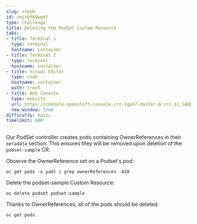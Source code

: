 ```yaml
---
slug: step6
id: rmjs0f69wgdf
type: challenge
title: Deleting the PodSet Custom Resource
tabs:
- title: Terminal 1
  type: terminal
  hostname: container
- title: Terminal 2
  type: terminal
  hostname: container
- title: Visual Editor
  type: code
  hostname: container
  path: /root
- title: Web Console
  type: website
  url: https://console-openshift-console.crc-lgph7-master-0.crc.${_SANDBOX_ID}.instruqt.io
  new_window: true
difficulty: basic
timelimit: 800
---
```

Our PodSet controller creates pods containing OwnerReferences in their `metadata` section. This ensures they will be removed upon deletion of the `podset-sample` CR.

Observe the OwnerReference set on a Podset's pod:

```
oc get pods -o yaml | grep ownerReferences -A10
```

Delete the podset-sample Custom Resource:

```
oc delete podset podset-sample
```

Thanks to OwnerReferences, all of the pods should be deleted:

```
oc get pods
```

